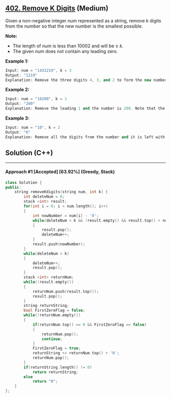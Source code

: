 ## [402. Remove K Digits](https://leetcode.com/problems/remove-k-digits/) (Medium)

Given a non-negative integer *num* represented as a string, remove *k* digits from the number so that the new number is the smallest possible. 

**Note:**

- The length of *num* is less than 10002 and will be ≥ *k*.
- The given *num* does not contain any leading zero.

**Example 1:** 

```c++
Input: num = "1432219", k = 3
Output: "1219"
Explanation: Remove the three digits 4, 3, and 2 to form the new number 1219 which is the smallest.
```

**Example 2:** 

```C++
Input: num = "10200", k = 1
Output: "200"
Explanation: Remove the leading 1 and the number is 200. Note that the output must not contain leading zeroes.
```

**Example 3:** 

```C++
Input: num = "10", k = 2
Output: "0"
Explanation: Remove all the digits from the number and it is left with nothing which is 0.
```

## Solution (C++)

------

#### Approach #1  [Accepted] [63.92%] (Greedy, Stack)

```c++
class Solution {
public:
    string removeKdigits(string num, int k) {
        int deleteNum = 0;
        stack <int> result;
        for(int i = 0; i < num.length(); i++) 
        {
            int nowNumber = num[i] - '0';
            while(deleteNum < k && !result.empty() && result.top() > nowNumber)
            {
                result.pop();
                deleteNum++;
            }
            result.push(nowNumber);
        }
        while(deleteNum < k)
        {
            deleteNum++;
            result.pop();
        }
        stack <int> returnNum;
        while(!result.empty())
        {
            returnNum.push(result.top());
            result.pop();
        }
        string returnString;
        bool FirstZeroFlag = false;
        while(!returnNum.empty())
        {
            if(returnNum.top() == 0 && FirstZeroFlag == false)
            {
                returnNum.pop();
                continue;
            }
            FirstZeroFlag = true;
            returnString += returnNum.top() + '0';
            returnNum.pop();
        }
        if(returnString.length() != 0)
            return returnString;
        else
            return "0";
    }
};
```
